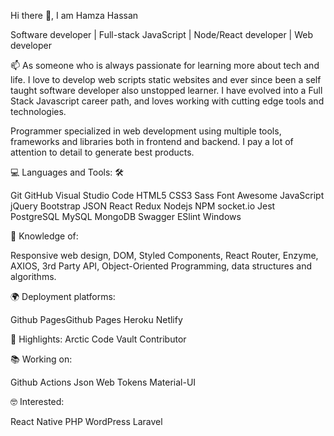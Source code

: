 Hi there 👋, I am Hamza Hassan

Software developer | Full-stack JavaScript | Node/React developer | Web developer

📫 As someone who is always passionate for learning more about tech and life. I love to develop web scripts static websites and ever since been a self taught software developer also unstopped learner. I have evolved into a Full Stack Javascript career path, and loves working with cutting edge tools and technologies.

Programmer specialized in web development using multiple tools, frameworks and libraries both in frontend and backend. I pay a lot of attention to detail to generate best products.

💻 Languages and Tools: 🛠️

Git GitHub Visual Studio Code HTML5 CSS3 Sass Font Awesome JavaScript jQuery Bootstrap JSON React Redux Nodejs NPM socket.io Jest PostgreSQL MySQL MongoDB Swagger ESlint Windows

🧐 Knowledge of:

Responsive web design, DOM, Styled Components, React Router, Enzyme, AXIOS, 3rd Party API, Object-Oriented Programming, data structures and algorithms.

🌍 Deployment platforms:

Github PagesGithub Pages Heroku Netlify

🚩 Highlights:
    Arctic Code Vault Contributor

📚 Working on:

Github Actions Json Web Tokens Material-UI

🤓 Interested:

React Native PHP WordPress Laravel
